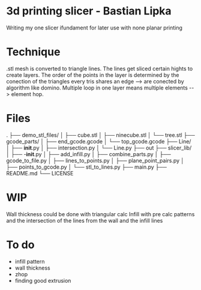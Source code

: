 # 3d printing slicer - Bastian Lipka
Writing my one slicer
ifundament for later use with none planar printing

# Technique
.stl mesh is converted to triangle lines. The lines get sliced
certain hights to create layers.
The order of the points in the layer is determined by the conection of the triangles 
every tris shares an edge --> are conected by algorithm like domino.
Multiple loop in one layer means multiple elements --> element hop.

# Files
.
├── demo_stl_files/
│   ├── cube.stl
│   ├── ninecube.stl
│   └── tree.stl
├── gcode_parts/
│   ├── end_gcode.gcode
│   └── top_gcode.gcode
├── Line/
│   ├── __init__.py
│   ├── intersection.py
│   └── Line.py
├── out
├── slicer_lib/
│   ├── -__init__.py
│   ├── add_infill.py
│   ├── combine_parts.py
│   ├── gcode_to_file.py
│   ├── lines_to_points.py
│   ├── plane_point_pairs.py
│   ├── points_to_gcode.py
│   └── stl_to_lines.py
├── main.py
├── README.md
└── LICENSE

# WIP
Wall thickness could be done with triangular calc
Infill with pre calc patterns and the intersection of the lines 
from the wall and the infill lines

# To do
- infill pattern
- wall thickness
- zhop
- finding good extrusion